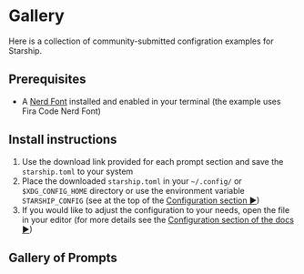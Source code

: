 # Gallery

Here is a collection of community-submitted configration examples for Starship.

## Prerequisites

- A [Nerd Font](https://www.nerdfonts.com/) installed and enabled in your terminal (the example uses Fira Code Nerd Font)

## Install instructions

1. Use the download link provided for each prompt section and save the `starship.toml` to your system
2. Place the downloaded `starship.toml` in your `~/.config/` or `$XDG_CONFIG_HOME` directory or use the environment variable `STARSHIP_CONFIG` (see at the top of the [Configuration section ▶](/config/))
3. If you would like to adjust the configuration to your needs, open the file in your editor (for more details see the [Configuration section of the docs ▶](/config/))

## Gallery of Prompts

<!-- TODO: Vue のコンポーネントで自動生成したい -->

<Gallery/>